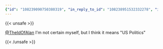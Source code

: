 ```yaml
---
{"id": "108239090750380319", "in_reply_to_id": "108238951532332278", "in_reply_to_account_id": "108235377142291053", "sensitive": false, "spoiler_text": "", "visibility": "unlisted", "language": "en", "replies_count": 0, "reblogs_count": 0, "favourites_count": 1, "edited_at": null, "reblog": null, "application": null, "account": {"id": "108219415927856966", "username": "brozek", "acct": "brozek", "display_name": "Brandon Rozek", "url": "https://fosstodon.org/@brozek", "avatar": "https://cdn.fosstodon.org/accounts/avatars/108/219/415/927/856/966/original/bae9f46f23936e79.jpg", "avatar_static": "https://cdn.fosstodon.org/accounts/avatars/108/219/415/927/856/966/original/bae9f46f23936e79.jpg", "header": "https://fosstodon.org/headers/original/missing.png", "header_static": "https://fosstodon.org/headers/original/missing.png", "noindex": true, "roles": []}, "media_attachments": [], "mentions": [{"id": "108235377142291053", "username": "TheIdOfAlan", "url": "https://hachyderm.io/@TheIdOfAlan", "acct": "TheIdOfAlan@hachyderm.io"}], "tags": [], "emojis": [], "card": null, "poll": null, "syndication": "https://fosstodon.org/@brozek/108239090750380319", "date": "2022-05-03T17:04:14.080Z"}
---
```

{{< unsafe >}}
<p><span class="h-card"><a href="https://hachyderm.io/@TheIdOfAlan" class="u-url mention">@<span>TheIdOfAlan</span></a></span> I&#39;m not certain myself, but I think it means &quot;US Politics&quot;</p>
{{< /unsafe >}}

